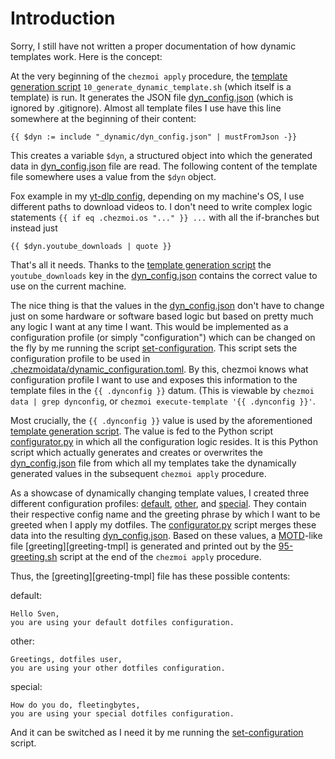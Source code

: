 # Introduction

Sorry, I still have not written a proper documentation of how dynamic templates work. Here is the concept:

At the very beginning of the `chezmoi apply` procedure, the [template generation script][template-generation-script] `10_generate_dynamic_template.sh` (which itself is a template) is run.
It generates the JSON file [dyn_config.json][dyn-config-json] (which is ignored by .gitignore).
Almost all template files I use have this line somewhere at the beginning of their content:
```
{{ $dyn := include "_dynamic/dyn_config.json" | mustFromJson -}}
```
This creates a variable `$dyn`, a structured object into which the generated data in [dyn_config.json][dyn-config-json] file are read.
The following content of the template file somewhere uses a value from the `$dyn` object.

Fox example in my [yt-dlp config][yt-dlp-config], depending on my machine's OS, I use different paths to download videos to.
I don't need to write complex logic statements `{{ if eq .chezmoi.os "..." }} ...` with all the if-branches but instead just
```
{{ $dyn.youtube_downloads | quote }}
```
That's all it needs.
Thanks to the [template generation script][template-generation-script] the `youtube_downloads` key in the [dyn_config.json][dyn-config-json] contains the correct value to use on the current machine.

The nice thing is that the values in the [dyn_config.json][dyn-config-json] don't have to change just on some hardware or software based logic but based on pretty much any logic I want at any time I want.
This would be implemented as a configuration profile (or simply "configuration") which can be changed on the fly by me running the script [set-configuration][set-configuration].
This script sets the configuration profile to be used in [.chezmoidata/dynamic_configuration.toml][dynamic-configuration-toml].
By this, chezmoi knows what configuration profile I want to use and exposes this information to the template files in the `{{ .dynconfig }}` datum. (This is viewable by `chezmoi data | grep dynconfig`, or `chezmoi execute-template '{{ .dynconfig }}'`.

Most crucially, the `{{ .dynconfig }}` value is used by the aforementioned [template generation script][template-generation-script].
The value is fed to the Python script [configurator.py][configurator-py] in which all the configuration logic resides.
It is this Python script which actually generates and creates or overwrites the [dyn_config.json][dyn-config-json] file from which all my templates take the dynamically generated values in the subsequent `chezmoi apply` procedure.

As a showcase of dynamically changing template values, I created three different configuration profiles: [default][default], [other][other], and [special][special]. They contain their respective config name and the greeting phrase by which I want to be greeted when I apply my dotfiles. The [configurator.py][configurator-py] script merges these data into the resulting [dyn_config.json][dyn-config-json].
Based on these values, a [MOTD][motd]-like file [greeting][greeting-tmpl] is generated and printed out by the [95-greeting.sh][greeting-sh] script at the end of the `chezmoi apply` procedure.

Thus, the [greeting][greeting-tmpl] file has these possible contents:

default:
```
Hello Sven,
you are using your default dotfiles configuration.
```

other:
```
Greetings, dotfiles user,
you are using your other dotfiles configuration.
```

special:
```
How do you do, fleetingbytes,
you are using your special dotfiles configuration.
```

And it can be switched as I need it by me running the [set-configuration][set-configuration] script.

[yt-dlp-config]: https://github.com/fleetingbytes/dotfiles/blob/master/home/dot_config/yt-dlp/config.tmpl
[template-generation-script]: https://github.com/fleetingbytes/dotfiles/blob/master/home/.chezmoiscripts/run_before_10_generate_dynamic_template.sh.tmpl
[dyn-config-json]: https://github.com/fleetingbytes/dotfiles/blob/master/home/_dynamic/dyn_config.json
[dynamic-configuration-toml]: https://github.com/fleetingbytes/dotfiles/blob/master/home/.chezmoidata/dynamic_configuration.toml
[set-configuration]: https://github.com/fleetingbytes/dotfiles/blob/master/home/dot_local/bin/executable_set-configuration
[configurator-py]: https://github.com/fleetingbytes/dotfiles/blob/master/home/_dynamic/configurator.py
[default]: https://github.com/fleetingbytes/dotfiles/blob/master/home/_dynamic/default.json
[other]: https://github.com/fleetingbytes/dotfiles/blob/master/home/_dynamic/other.json
[special]: https://github.com/fleetingbytes/dotfiles/blob/master/home/_dynamic/special.json
[motd]: https://en.wikipedia.org/wiki/Message_of_the_day 
[greeting-toml]: https://github.com/fleetingbytes/dotfiles/blob/master/home/greeting.tmpl
[greeting-sh]: https://github.com/fleetingbytes/dotfiles/blob/master/home/.chezmoiscripts/run_after_95_greeting.sh.tmpl
